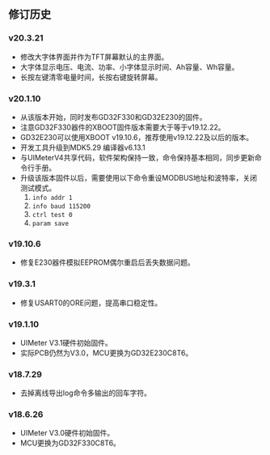 ## 修订历史

### v20.3.21

- 修改大字体界面并作为TFT屏幕默认的主界面。
- 大字体显示电压、电流、功率、小字体显示时间、Ah容量、Wh容量。
- 长按左键清零电量时间，长按右键旋转屏幕。

### v20.1.10

- 从该版本开始，同时发布GD32F330和GD32E230的固件。
- 注意GD32F330器件的XBOOT固件版本需要大于等于v19.12.22。
- GD32E230可以使用XBOOT v19.10.6，推荐使用v19.12.22及以后的版本。
- 开发工具升级到MDK5.29 编译器v6.13.1
- 与UIMeterV4共享代码，软件架构保持一致，命令保持基本相同，同步更新命令行手册。
- 升级该版本固件以后，需要使用以下命令重设MODBUS地址和波特率，关闭测试模式。
  1. `info addr 1`
  2. `info baud 115200`
  3. `ctrl test 0`
  4. `param save`

### v19.10.6

- 修复E230器件模拟EEPROM偶尔重启后丢失数据问题。

### v19.3.1

- 修复USART0的ORE问题，提高串口稳定性。

### v19.1.10

- UIMeter V3.1硬件初始固件。
- 实际PCB仍然为V3.0，MCU更换为GD32E230C8T6。

### v18.7.29

- 去掉离线导出log命令多输出的回车字符。

### v18.6.26

- UIMeter V3.0硬件初始固件。
- MCU更换为GD32F330C8T6。